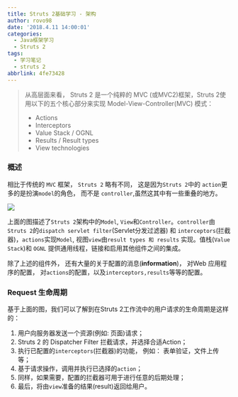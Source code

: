 ```yaml
---
title: Struts 2基础学习 - 架构
author: rovo98
date: '2018.4.11 14:00:01'
categories:
  - Java框架学习
  - Struts 2
tags:
  - 学习笔记
  - struts 2
abbrlink: 4fe73428
---
```


> 从高层面来看， Struts 2 是一个纯粹的 MVC (或MVC2)框架，Struts 2使用以下的五个核心部分来实现 Model-View-Controller(MVC) 模式：
> - Actions
> - Interceptors
> - Value Stack / OGNL
> - Results / Result types
> - View technologies

<!-- more -->

### 概述

相比于传统的 ```MVC``` 框架， ```Struts 2``` 略有不同， 这是因为```Struts 2```中的 ```action```更多的是扮演```model```的角色， 而不是 ```controller```,虽然这其中有一些重叠的地方。

![](struts_2_architecture.gif)

上面的图描述了```Struts 2```架构中的```Model```, ```View```和```Controller```。```controller```由```Struts 2```的```dispatch servlet filter```(Servlet分发过滤器) 和 ```interceptors```(拦截器)，```actions```实现```Model```, 视图```view```由```result types 和 results``` 实现。值栈(```Value Stack```)和 ```OGNL``` 提供通用线程，链接和启用其他组件之间的集成。

除了上述的组件外， 还有大量的关于配置的消息(**information**)， 对Web 应用程序的配置， 对```actions```的配置，以及```interceptors,results```等等的配置。

### Request 生命周期

基于上面的图，我们可以了解到在Struts 2工作流中的用户请求的生命周期是这样的：

1. 用户向服务器发送一个资源(例如: 页面)请求；
2. Struts 2 的 Dispatcher Filter 拦截请求，并选择合适Action；
3. 执行已配置的```interceptors```(拦截器)的功能， 例如： 表单验证，文件上传等；
4. 基于请求操作，调用并执行已选择的```action```；
5. 同样，如果需要，配置的拦截器可用于进行任意的后期处理；
6. 最后，将由```view```准备的结果(result)返回给用户。

